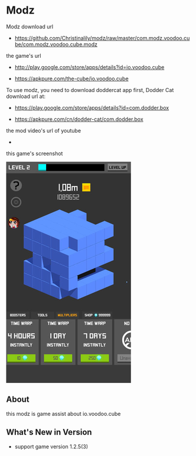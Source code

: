 # Modz

Modz download url 

* https://github.com/Christinalily/modz/raw/master/com.modz.voodoo.cube/com.modz.voodoo.cube.modz

the game's url

* http://play.google.com/store/apps/details?id=io.voodoo.cube

* https://apkpure.com/the-cube/io.voodoo.cube

To use modz, you need to download doddercat app first, Dodder Cat download url at:

* https://play.google.com/store/apps/details?id=com.dodder.box

* https://apkpure.com/cn/dodder-cat/com.dodder.box
                      
the mod video's url of youtube

* 

this game's screenshot

![](https://github.com/Christinalily/modz/blob/master/com.modz.voodoo.cube/screenshot/modz.jpg)


## About

this modz is game assist about io.voodoo.cube

## What's New in Version

* support game version 1.2.5(3) 
